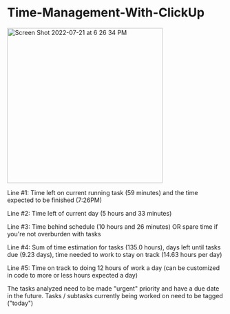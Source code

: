 # Time-Management-With-ClickUp


<img width="361" alt="Screen Shot 2022-07-21 at 6 26 34 PM" src="https://user-images.githubusercontent.com/22686373/180325525-104d9d9f-9b94-4153-b5a8-27e136b4e850.png">

Line #1: Time left on current running task (59 minutes) and the time expected to be finished (7:26PM)

Line #2: Time left of current day (5 hours and 33 minutes)

Line #3: Time behind schedule (10 hours and 26 minutes) OR spare time if you're not overburden with tasks

Line #4: Sum of time estimation for tasks (135.0 hours), days left until tasks due (9.23 days), time needed to work to stay on track (14.63 hours per day)

Line #5: Time on track to doing 12 hours of work a day (can be customized in code to more or less hours expected a day)

The tasks analyzed need to be made "urgent" priority and have a due date in the future. Tasks / subtasks currently being worked on need to be tagged ("today")
